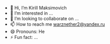 - 👋 Hi, I’m Kirill Maksimovich
- 👀 I’m interested in ...
- 💞️ I’m looking to collaborate on ...
- 📫 How to reach me warznether2@yandex.ru
- 😄 Pronouns: He
- ⚡ Fun fact: ...

<!---
Zombie7892/Zombie7892 is a ✨ special ✨ repository because its `README.md` (this file) appears on your GitHub profile.
You can click the Preview link to take a look at your changes.
--->

